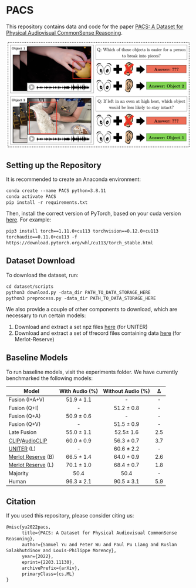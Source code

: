 # PACS

This repository contains data and code for the paper [PACS: A Dataset for Physical Audiovisual CommonSense Reasoning](https://arxiv.org/pdf/2203.11130.pdf). 

![Sample Datapoints](images/main_fig.png)

## Setting up the Repository

It is recommended to create an Anaconda environment:

```
conda create --name PACS python=3.8.11
conda activate PACS
pip install -r requirements.txt
```

Then, install the correct version of PyTorch, based on your cuda version [here](https://pytorch.org/get-started/locally/). For example:

```
pip3 install torch==1.11.0+cu113 torchvision==0.12.0+cu113 torchaudio==0.11.0+cu113 -f https://download.pytorch.org/whl/cu113/torch_stable.html
```
## Dataset Download

To download the dataset, run:

```
cd dataset/scripts
python3 download.py -data_dir PATH_TO_DATA_STORAGE_HERE
python3 preprocess.py -data_dir PATH_TO_DATA_STORAGE_HERE
```

We also provide a couple of other components to download, which are necessary to run certain models:

1. Download and extract a set npz files [here](https://drive.google.com/file/d/12_rOFFqki763AHYyIqQujHwrQOXoqWPs/view?usp=sharing) (for UNITER)
2. Download and extract a set of tfrecord files containing data [here](https://drive.google.com/file/d/1QRx-L_rW-1SkhwofluYFY23jO0R17tow/view?usp=sharing) (for Merlot-Reserve)

## Baseline Models

To run baseline models, visit the experiments folder. We have currently benchmarked the following models:

| **Model**                                                                                     | **With Audio (%)** | **Without Audio (%)** | **Δ** |
|-----------------------------------------------------------------------------------------------|:--------------------:|:-----------------------:|:--------------:|
| Fusion (I+A+V)                                                                                | 51.9 ± 1.1     | -                     | -            |
| Fusion (Q+I)                                                                                  | -                  | 51.2 ± 0.8        | -            |
| Fusion (Q+A)                                                                                  | 50.9 ± 0.6     | -                     | -            |
| Fusion (Q+V)                                                                                  | -                  | 51.5 ± 0.9        | -            |
| Late Fusion                                                                                   | 55.0 ± 1.1     | 52.5± 1.6         | 2.5          |
| [CLIP](https://github.com/openai/CLIP)/[AudioCLIP](https://github.com/AndreyGuzhov/AudioCLIP) | 60.0 ± 0.9     | 56.3 ± 0.7        | 3.7          |
| [UNITER](https://github.com/ChenRocks/UNITER) (L)                                             | -                  | 60.6 ± 2.2        | -            |
| [Merlot Reserve](https://github.com/rowanz/merlot_reserve) (B)                                | 66.5 ± 1.4     | 64.0 ± 0.9        | 2.6          |
| [Merlot Reserve](https://github.com/rowanz/merlot_reserve) (L)                                | 70.1 ± 1.0     | 68.4 ± 0.7        | 1.8          |
| Majority                                                                                      | 50.4               | 50.4                  | -            |
| Human                                                                                         | 96.3 ± 2.1     | 90.5 ± 3.1        | 5.9          |

## Citation

If you used this repository, please consider citing us:

```
@misc{yu2022pacs,
      title={PACS: A Dataset for Physical Audiovisual CommonSense Reasoning}, 
      author={Samuel Yu and Peter Wu and Paul Pu Liang and Ruslan Salakhutdinov and Louis-Philippe Morency},
      year={2022},
      eprint={2203.11130},
      archivePrefix={arXiv},
      primaryClass={cs.ML}
}
```
